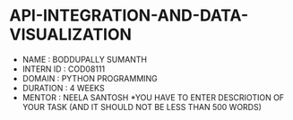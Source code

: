 # API-INTEGRATION-AND-DATA-VISUALIZATION
* NAME : BODDUPALLY SUMANTH
* INTERN ID : COD08111
* DOMAIN : PYTHON PROGRAMMING
* DURATION : 4 WEEKS
* MENTOR : NEELA SANTOSH
 *YOU HAVE TO ENTER DESCRIOTION OF YOUR TASK (AND IT SHOULD NOT BE LESS THAN 500 WORDS)
